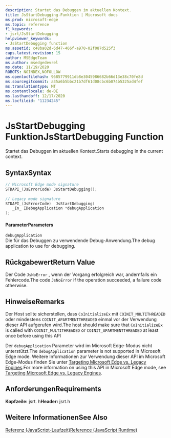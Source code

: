 ```yaml
---
description: Startet das Debuggen im aktuellen Kontext.
title: JsStartDebugging-Funktion | Microsoft docs
ms.prod: microsoft-edge
ms.topic: reference
f1_keywords:
- jsrt/JsStartDebugging
helpviewer_keywords:
- JsStartDebugging function
ms.assetid: c48ba02d-6d47-466f-a970-02f087d525f3
caps.latest.revision: 15
author: MSEdgeTeam
ms.author: msedgedevrel
ms.date: 11/19/2020
ROBOTS: NOINDEX,NOFOLLOW
ms.openlocfilehash: 9685779911db8e3045986682b66d13e38c70fe8d
ms.sourcegitcommit: a35a6b5bbc21b7df61d08cbc6b074b5325ad4fef
ms.translationtype: MT
ms.contentlocale: de-DE
ms.lasthandoff: 12/17/2020
ms.locfileid: "11234245"
---
```

# <span data-ttu-id="70af1-103">JsStartDebugging Funktion</span><span class="sxs-lookup"><span data-stu-id="70af1-103">JsStartDebugging Function</span></span>

<span data-ttu-id="70af1-104">Startet das Debuggen im aktuellen Kontext.</span><span class="sxs-lookup"><span data-stu-id="70af1-104">Starts debugging in the current context.</span></span>  
  
## <span data-ttu-id="70af1-105">Syntax</span><span class="sxs-lookup"><span data-stu-id="70af1-105">Syntax</span></span>  
  
```cpp  
// Microsoft Edge mode signature  
STDAPI_(JsErrorCode) JsStartDebugging();  
  
// Legacy mode signature  
STDAPI_(JsErrorCode)  JsStartDebugging(  
   _In_ IDebugApplication *debugApplication  
);  
```  
  
#### <span data-ttu-id="70af1-106">Parameter</span><span class="sxs-lookup"><span data-stu-id="70af1-106">Parameters</span></span>  
 `debugApplication`  
 <span data-ttu-id="70af1-107">Die für das Debuggen zu verwendende Debug-Anwendung.</span><span class="sxs-lookup"><span data-stu-id="70af1-107">The debug application to use for debugging.</span></span>  
  
## <span data-ttu-id="70af1-108">Rückgabewert</span><span class="sxs-lookup"><span data-stu-id="70af1-108">Return Value</span></span>  
 <span data-ttu-id="70af1-109">Der Code `JsNoError` , wenn der Vorgang erfolgreich war, andernfalls ein Fehlercode.</span><span class="sxs-lookup"><span data-stu-id="70af1-109">The code `JsNoError` if the operation succeeded, a failure code otherwise.</span></span>  
  
## <span data-ttu-id="70af1-110">Hinweise</span><span class="sxs-lookup"><span data-stu-id="70af1-110">Remarks</span></span>  
 <span data-ttu-id="70af1-111">Der Host sollte sicherstellen, dass `CoInitializeEx` mit `COINIT_MULTITHREADED` oder mindestens `COINIT_APARTMENTTHREADED` einmal vor der Verwendung dieser API aufgerufen wird.</span><span class="sxs-lookup"><span data-stu-id="70af1-111">The host should make sure that `CoInitializeEx` is called with `COINIT_MULTITHREADED` or `COINIT_APARTMENTTHREADED` at least once before using this API</span></span>  
  
 <span data-ttu-id="70af1-112">Der `debugApplication` Parameter wird im Microsoft Edge-Modus nicht unterstützt.</span><span class="sxs-lookup"><span data-stu-id="70af1-112">The `debugApplication` parameter is not supported in Microsoft Edge mode.</span></span> <span data-ttu-id="70af1-113">Weitere Informationen zur Verwendung dieser API im Microsoft Edge-Modus finden Sie unter [Targeting Microsoft Edge vs. Legacy Engines](../chakra-hosting/targeting-edge-vs-legacy-engines-in-jsrt-apis.md).</span><span class="sxs-lookup"><span data-stu-id="70af1-113">For more information on using this API in Microsoft Edge mode, see [Targeting Microsoft Edge vs. Legacy Engines](../chakra-hosting/targeting-edge-vs-legacy-engines-in-jsrt-apis.md).</span></span>  
  
## <span data-ttu-id="70af1-114">Anforderungen</span><span class="sxs-lookup"><span data-stu-id="70af1-114">Requirements</span></span>  
 <span data-ttu-id="70af1-115">**Kopfzeile:** jsrt. h</span><span class="sxs-lookup"><span data-stu-id="70af1-115">**Header:** jsrt.h</span></span>  
  
## <span data-ttu-id="70af1-116">Weitere Informationen</span><span class="sxs-lookup"><span data-stu-id="70af1-116">See Also</span></span>  
 [<span data-ttu-id="70af1-117">Referenz (JavaScript-Laufzeit)</span><span class="sxs-lookup"><span data-stu-id="70af1-117">Reference (JavaScript Runtime)</span></span>](../chakra-hosting/reference-javascript-runtime.md)
